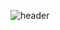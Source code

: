 ![header](https://Welcome-yoojaehyun's-Github.app/api?type=slice&color=auto&height=300&section=header&text=capsule%20render&fontSize=90)


